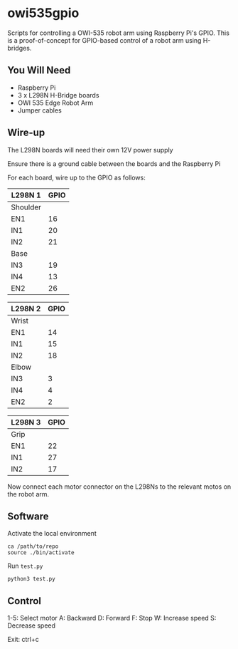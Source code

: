 # owi535gpio
Scripts for controlling a OWI-535 robot arm using Raspberry Pi's GPIO. This is a proof-of-concept
for GPIO-based control of a robot arm using H-bridges.

## You Will Need

- Raspberry Pi
- 3 x L298N H-Bridge boards
- OWI 535 Edge Robot Arm
- Jumper cables

## Wire-up

The L298N boards will need their own 12V power supply

Ensure there is a ground cable between the boards and the Raspberry Pi

For each board, wire up to the GPIO as follows:

|L298N 1|GPIO|
|-|-|
|Shoulder|
|EN1|16|
|IN1|20|
|IN2|21|
|Base|
|IN3|19|
|IN4|13|
|EN2|26|

|L298N 2|GPIO|
|-|-|
|Wrist|
|EN1|14|
|IN1|15|
|IN2|18|
|Elbow|
|IN3|3|
|IN4|4|
|EN2|2|

|L298N 3|GPIO|
|-|-|
|Grip|
|EN1|22|
|IN1|27|
|IN2|17|

Now connect each motor connector on the L298Ns to the relevant motos on the robot arm.

## Software

Activate the local environment

```
ca /path/to/repo
source ./bin/activate
```

Run `test.py`

```
python3 test.py
```

## Control

1-5: Select motor
A: Backward
D: Forward
F: Stop
W: Increase speed
S: Decrease speed

Exit: ctrl+c
